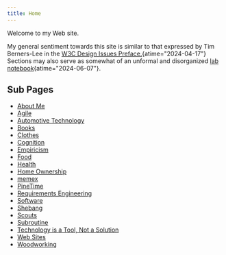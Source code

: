 ```yaml
---
title: Home
---
```


Welcome to my Web site.

My general sentiment towards this site is similar to that expressed by
Tim Berners-Lee in the
[W3C Design Issues Preface.](https://www.w3.org/DesignIssues/Preface.html "Preface - World Wide Web Design Issues"){atime="2024-04-17"}
Sections may also serve as somewhat of an unformal and disorganized
[lab notebook](https://queue.acm.org/detail.cfm?id=3631181 "Dear Diary - ACM Queue"){atime="2024-06-07"}.

## Sub Pages

- [About Me](about_me)
- [Agile](agile)
- [Automotive Technology](automotive_technology)
- [Books](books)
- [Clothes](clothes)
- [Cognition](cognition)
- [Empiricism](empiricism)
- [Food](food)
- [Health](health)
- [Home Ownership](home_ownership)
- [memex](memex)
- [PineTime](pinetime)
- [Requirements Engineering](requirements_engineering)
- [Software](software)
- [Shebang](shebang)
- [Scouts](scouts)
- [Subroutine](subroutine)
- [Technology is a Tool, Not a Solution](technology_is_a_tool_not_a_solution)
- [Web Sites](web_sites)
- [Woodworking](woodworking)

